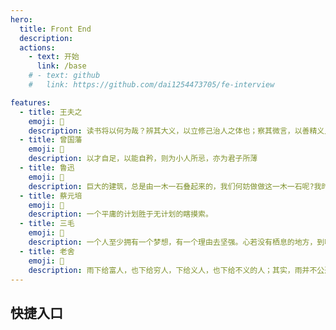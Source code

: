 ```yaml
---
hero:
  title: Front End
  description: 
  actions:
    - text: 开始
      link: /base
    # - text: github
    #   link: https://github.com/dai1254473705/fe-interview

features:
  - title: 王夫之
    emoji: 🍊
    description: 读书将以何为哉？辨其大义，以立修己治人之体也；察其微言，以善精义入神之用也。
  - title: 曾国藩
    emoji: 🍏
    description: 以才自足，以能自矜，则为小人所忌，亦为君子所薄
  - title: 鲁迅
    emoji: 🤠
    description: 巨大的建筑，总是由一木一石叠起来的，我们何妨做做这一木一石呢?我时常做些零碎的事，就是为此。
  - title: 蔡元培
    emoji: 🍋
    description: 一个平庸的计划胜于无计划的瞎摸索。
  - title: 三毛
    emoji: 🍉
    description: 一个人至少拥有一个梦想，有一个理由去坚强。心若没有栖息的地方，到哪里都是在流浪。
  - title: 老舍
    emoji: 🍓
    description: 雨下给富人，也下给穷人，下给义人，也下给不义的人；其实，雨并不公道，因为下落在一个没有公道的世界上。
---
```


## 快捷入口

<DocTypeList></DocTypeList>
